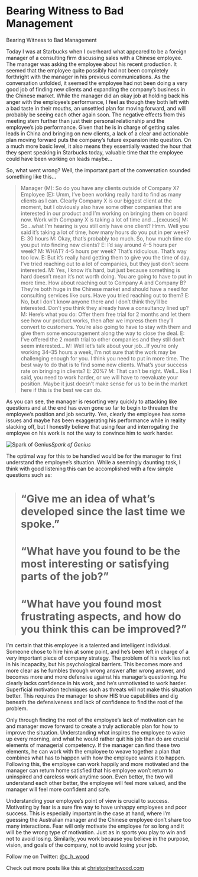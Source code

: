 
# Bearing Witness to Bad Management

Bearing Witness to Bad Management

Today I was at Starbucks when I overheard what appeared to be a foreign manager of a consulting firm discussing sales with a Chinese employee. The manager was asking the employee about his recent production. It seemed that the employee quite possibly had not been completely forthright with the manager in his previous communications. As the conversation unfolded, it seemed the employee had not been doing a very good job of finding new clients and expanding the company’s business in the Chinese market. While the manager did an okay job at holding back his anger with the employee’s performance, I feel as though they both left with a bad taste in their mouths, an unsettled plan for moving forward, and will probably be seeing each other again soon. The negative effects from this meeting stem further than just their personal relationship and the employee’s job performance. Given that he is in charge of getting sales leads in China and bringing on new clients, a lack of a clear and actionable plan moving forward puts the company’s future expansion into question. On a much more basic level, it also means they essentially wasted the hour that they spent speaking in Starbucks today, valuable time that the employee could have been working on leads maybe…

So, what went wrong? Well, the important part of the conversation sounded something like this…
> Manager (M): So do you have any clients outside of Company X?
> Employee (E): Umm, I’ve been working really hard to find as many clients as I can. Clearly Company X is our biggest client at the moment, but I obviously also have some other companies that are interested in our product and I’m working on bringing them on board now. Work with Company X is taking a lot of time and …[excuses]
> M: So…what I’m hearing is you still only have one client? Hmm. Well you said it’s taking a lot of time, how many hours do you put in per week?
> E: 30 hours
> M: Okay, that’s probably too much. So, how much time do you put into finding new clients?
> E: I’d say around 4–5 hours per week?
> M: WHAT? 4–5 hours per week? That’s ridiculous. That’s way too low.
> E: But it’s really hard getting them to give you the time of day. I’ve tried reaching out to a lot of companies, but they just don’t seem interested.
> M: Yes, I know it’s hard, but just because something is hard doesn’t mean it’s not worth doing. You are going to have to put in more time. How about reaching out to Company A and Company B? They’re both huge in the Chinese market and should have a need for consulting services like ours. Have you tried reaching out to them?
> E: No, but I don’t know anyone there and I don’t think they’ll be interested. Don’t you think they already have a consultancy lined up?
> M: Here’s what you do: Offer them free trial for 2 months and let them see how our product works, then after we impress them they’ll convert to customers. You’re also going to have to stay with them and give them some encouragement along the way to close the deal.
> E: I’ve offered the 2 month trial to other companies and they still don’t seem interested…
> M: Well let’s talk about your job…If you’re only working 34–35 hours a week, I’m not sure that the work may be challenging enough for you. I think you need to put in more time. The best way to do that is to find some new clients. What’s your success rate on bringing in clients?
> E: 20%?
> M: That can’t be right. Well… like I said, you need to work harder, or we will have to reevaluate your position. Maybe it just doesn’t make sense for us to be in the market here if this is the best we can do.

As you can see, the manager is resorting very quickly to attacking like questions and at the end has even gone so far to begin to threaten the employee’s position and job security. Yes, clearly the employee has some issues and maybe has been exaggerating his performance while in reality slacking off, but I honestly believe that using fear and interrogating the employee on his work is not the way to convince him to work harder.

![Spark of Genius](https://cdn-images-1.medium.com/max/8306/1*rya3pDKJgVLbr2RSyGPkow.jpeg)*Spark of Genius*

The optimal way for this to be handled would be for the manager to first understand the employee’s situation. While a seemingly daunting task, I think with good listening this can be accomplished with a few simple questions such as:
> # “Give me an idea of what’s developed since the last time we spoke.”
> # “What have you found to be the most interesting or satisfying parts of the job?”
> # “What have you found most frustrating aspects, and how do you think this can be improved?”

I’m certain that this employee is a talented and intelligent individual. Someone chose to hire him at some point, and he’s been left in charge of a very important piece of company strategy. The problem of his work lies not in his incapacity, but his psychological barriers. This becomes more and more clear as he fumbles through wrong answer after wrong answer, and becomes more and more defensive against his manager’s questioning. He clearly lacks confidence in his work, and he’s unmotivated to work harder. Superficial motivation techniques such as threats will not make this situation better. This requires the manager to show HIS true capabilities and dig beneath the defensiveness and lack of confidence to find the root of the problem.

Only through finding the root of the employee’s lack of motivation can he and manager move forward to create a truly actionable plan for how to improve the situation. Understanding what inspires the employee to wake up every morning, and what he would rather quit his job than do are crucial elements of managerial competency. If the manager can find these two elements, he can work with the employee to weave together a plan that combines what has to happen with how the employee wants it to happen. Following this, the employee can work happily and more motivated and the manager can return home satisfied that his employee won’t return to uninspired and careless work anytime soon. Even better, the two will understand each other better, the employee will feel more valued, and the manager will feel more confident and safe.

Understanding your employee’s point of view is crucial to success. Motivating by fear is a sure fire way to have unhappy employees and poor success. This is especially important in the case at hand, where I’m guessing the Australian manager and the Chinese employee don’t share too many interactions. Fear will only motivate the employee for so long and it will be the wrong type of motivation. Just as in sports you play to win and not to avoid losing. Similarly, you work because you believe in the purpose, vision, and goals of the company, not to avoid losing your job.

Follow me on Twitter: [@c_h_wood](https://twitter.com/C_H_Wood)

Check out more posts like this at [christopherhwood.com](http://christopherhwood.com)
